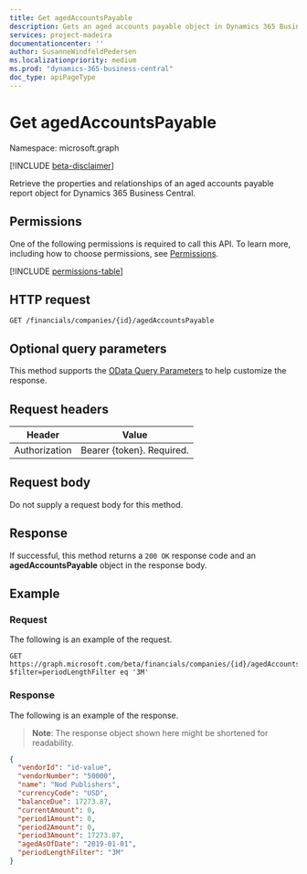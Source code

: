 ```yaml
---
title: Get agedAccountsPayable 
description: Gets an aged accounts payable object in Dynamics 365 Business Central.
services: project-madeira
documentationcenter: ''
author: SusanneWindfeldPedersen
ms.localizationpriority: medium
ms.prod: "dynamics-365-business-central"
doc_type: apiPageType
---
```


# Get agedAccountsPayable

Namespace: microsoft.graph

[!INCLUDE [beta-disclaimer](../../includes/beta-disclaimer.md)]

Retrieve the properties and relationships of an aged accounts payable report object for Dynamics 365 Business Central.

## Permissions
One of the following permissions is required to call this API. To learn more, including how to choose permissions, see [Permissions](/graph/permissions-reference).

<!-- { "blockType": "permissions", "name": "dynamics_agedaccountspayable_get" } -->
[!INCLUDE [permissions-table](../includes/permissions/dynamics-agedaccountspayable-get-permissions.md)]

## HTTP request
```http
GET /financials/companies/{id}/agedAccountsPayable
```
## Optional query parameters
This method supports the [OData Query Parameters](/graph/query-parameters) to help customize the response.

## Request headers
|Header        |Value                     |
|--------------|--------------------------|
|Authorization |Bearer {token}. Required. |

## Request body
Do not supply a request body for this method.

## Response
If successful, this method returns a `200 OK` response code and an **agedAccountsPayable** object in the response body.

## Example

### Request

The following is an example of the request.
```http
GET https://graph.microsoft.com/beta/financials/companies/{id}/agedAccountsPayable?$filter=periodLengthFilter eq '3M'
```

### Response

The following is an example of the response. 

> **Note**: The response object shown here might be shortened for readability.

```json
{
  "vendorId": "id-value",
  "vendorNumber": "50000",
  "name": "Nod Publishers",
  "currencyCode": "USD",
  "balanceDue": 17273.87,
  "currentAmount": 0,
  "period1Amount": 0,
  "period2Amount": 0,
  "period3Amount": 17273.87,
  "agedAsOfDate": "2019-01-01",
  "periodLengthFilter": "3M"  
}
```


